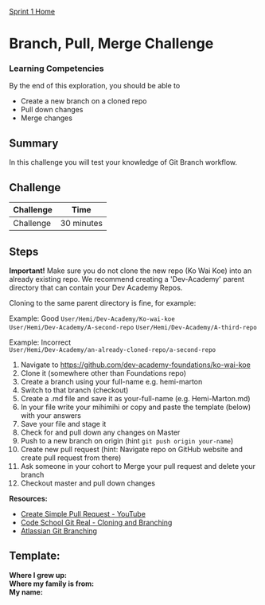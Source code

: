 [Sprint 1 Home](README.md) 

# Branch, Pull, Merge Challenge

### Learning Competencies
By the end of this exploration, you should be able to 

- Create a new branch on a cloned repo 
- Pull down changes  
- Merge changes  


## Summary
In this challenge you will test your knowledge of Git Branch workflow. 

## Challenge 

Challenge | Time|
------------|----------|
Challenge | 30 minutes

## Steps

__Important!__ Make sure you do not clone the new repo (Ko Wai Koe) into an already existing repo. We recommend creating a 'Dev-Academy' parent directory that can contain your Dev Academy Repos. 

Cloning to the same parent directory is fine, for example:  

Example: Good 
`User/Hemi/Dev-Academy/Ko-wai-koe`  
`User/Hemi/Dev-Academy/A-second-repo` 
`User/Hemi/Dev-Academy/A-third-repo` 

Example: Incorrect   
`User/Hemi/Dev-Academy/an-already-cloned-repo/a-second-repo`
  

1. Navigate to https://github.com/dev-academy-foundations/ko-wai-koe   
2. Clone it (somewhere other than Foundations repo)   
3. Create a branch using your full-name e.g. hemi-marton  
4. Switch to that branch (checkout)  
5. Create a .md file and save it as your-full-name (e.g. Hemi-Marton.md) 
6. In your file write your mihimihi or copy and paste the template (below) with your answers  
7. Save your file and stage it 
8. Check for and pull down any changes on Master 
9. Push to a new branch on origin (hint `git push origin your-name`)  
10. Create new pull request (hint: Navigate repo on GitHub website and create pull request from there)  
11. Ask someone in your cohort to Merge your pull request and delete your branch
12. Checkout master and pull down changes  

__Resources:__ 
- [Create Simple Pull Request - YouTube](https://www.youtube.com/watch?v=rgbCcBNZcdQ)  
- [Code School Git Real - Cloning and Branching](https://app.pluralsight.com/player?name=f83ca95c-74e2-4a1d-8742-62b34ec47906&mode=live&clip=0&course=code-school-git-real&author=gregg-pollack)  
- [Atlassian Git Branching](https://www.atlassian.com/git/tutorials/using-branches)  

## Template:

__Where I grew up:__   
__Where my family is from:__    
__My name:__   






